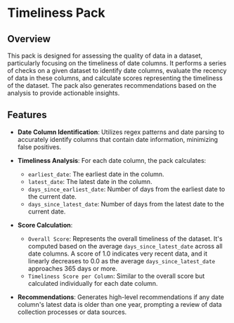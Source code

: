 # Timeliness Pack

## Overview
This pack is designed for assessing the quality of data in a dataset, particularly focusing on the timeliness of date columns. It performs a series of checks on a given dataset to identify date columns, evaluate the recency of data in these columns, and calculate scores representing the timeliness of the dataset. The pack also generates recommendations based on the analysis to provide actionable insights.

## Features

- **Date Column Identification**: Utilizes regex patterns and date parsing to accurately identify columns that contain date information, minimizing false positives.

- **Timeliness Analysis**: For each date column, the pack calculates:
    - `earliest_date`: The earliest date in the column.
    - `latest_date`: The latest date in the column.
    - `days_since_earliest_date`: Number of days from the earliest date to the current date.
    - `days_since_latest_date`: Number of days from the latest date to the current date.

- **Score Calculation**:
    - `Overall Score`: Represents the overall timeliness of the dataset. It's computed based on the average `days_since_latest_date` across all date columns. A score of 1.0 indicates very recent data, and it linearly decreases to 0.0 as the average `days_since_latest_date` approaches 365 days or more.
    - `Timeliness Score per Column`: Similar to the overall score but calculated individually for each date column.

- **Recommendations**: Generates high-level recommendations if any date column's latest data is older than one year, prompting a review of data collection processes or data sources.
